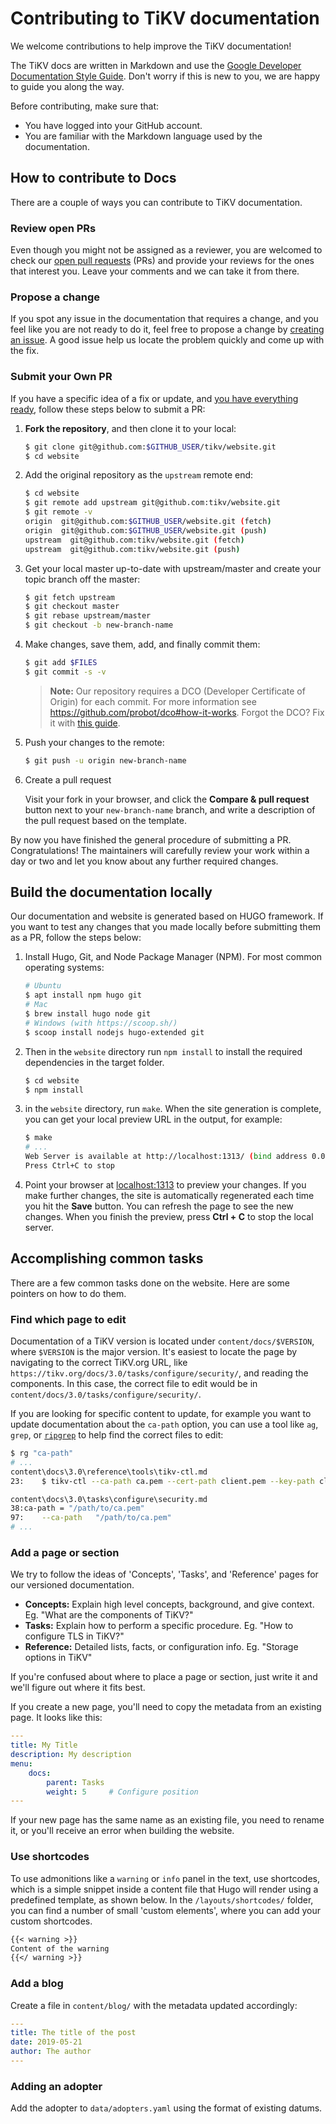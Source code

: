 # Contributing to TiKV documentation

We welcome contributions to help improve the TiKV documentation!

The TiKV docs are written in Markdown and use the [Google Developer Documentation Style Guide](https://developers.google.com/style/). Don't worry if this is new to you, we are happy to guide you along the way.

Before contributing, make sure that:

- You have logged into your GitHub account.
- You are familiar with the Markdown language used by the documentation.

## How to contribute to Docs

There are a couple of ways you can contribute to TiKV documentation.

### Review open PRs

Even though you might not be assigned as a reviewer, you are welcomed to check our [open pull requests](https://github.com/tikv/website/pulls) (PRs) and provide your reviews for the ones that interest you. Leave your comments and we can take it from there.

### Propose a change

If you spot any issue in the documentation that requires a change, and you feel like you are not ready to do it, feel free to propose a change by [creating an issue](https://github.com/tikv/website/issues). A good issue help us locate the problem quickly and come up with the fix.

### Submit your Own PR

If you have a specific idea of a fix or update, and [you have everything ready](#build-the-documentation-locally), follow these steps below to submit a PR:

1. **Fork the repository**, and then clone it to your local:

    ```bash
    $ git clone git@github.com:$GITHUB_USER/tikv/website.git
    $ cd website
    ```

2. Add the original repository as the `upstream` remote end:

    ```bash
    $ cd website
    $ git remote add upstream git@github.com:tikv/website.git
    $ git remote -v
    origin	git@github.com:$GITHUB_USER/website.git (fetch)
    origin	git@github.com:$GITHUB_USER/website.git (push)
    upstream  git@github.com:tikv/website.git (fetch)
    upstream  git@github.com:tikv/website.git (push)
    ```

3. Get your local master up-to-date with upstream/master and create your topic branch off the master:

    ```bash
    $ git fetch upstream
    $ git checkout master
    $ git rebase upstream/master
    $ git checkout -b new-branch-name
    ```

4. Make changes, save them, add, and finally commit them:

    ```bash
    $ git add $FILES
    $ git commit -s -v
    ```

    > **Note:** Our repository requires a DCO (Developer Certificate of Origin) for each commit. For more information see <https://github.com/probot/dco#how-it-works>. Forgot the DCO? Fix it with [this guide](https://github.com/src-d/guide/blob/master/developer-community/fix-DCO.md).

5. Push your changes to the remote:

    ```bash
    $ git push -u origin new-branch-name
    ```

6. Create a pull request

    Visit your fork in your browser, and click the **Compare & pull request** button next to your `new-branch-name` branch, and write a description of the pull request based on the template.

By now you have finished the general procedure of submitting a PR. Congratulations! The maintainers will carefully review your work within a day or two and let you know about any further required changes.

## Build the documentation locally

Our documentation and website is generated based on HUGO framework. If you want to test any changes that you made locally before submitting them as a PR, follow the steps below:

1. Install Hugo, Git, and Node Package Manager (NPM). For most common operating systems:

    ```bash
    # Ubuntu
    $ apt install npm hugo git
    # Mac
    $ brew install hugo node git
    # Windows (with https://scoop.sh/)
    $ scoop install nodejs hugo-extended git
    ```

2. Then in the `website` directory run `npm install` to install the required dependencies in the target folder.

    ```bash
    $ cd website
    $ npm install
    ```

3. in the `website` directory, run `make`. When the site generation is complete, you can get your local preview URL in the output, for example:

    ```bash
    $ make
    # ...
    Web Server is available at http://localhost:1313/ (bind address 0.0.0.0)
    Press Ctrl+C to stop
    ```

4. Point your browser at [localhost:1313](http://localhost:1313/) to preview your changes. If you make further changes, the site is automatically regenerated each time you hit the **Save** button. You can refresh the page to see the new changes. When you finish the preview, press **Ctrl + C** to stop the local server.

## Accomplishing common tasks

There are a few common tasks done on the website. Here are some pointers on how to do them.

### Find which page to edit

Documentation of a TiKV version is located under `content/docs/$VERSION`, where `$VERSION` is the major version. It's easiest to locate the page by navigating to the correct TiKV.org URL, like `https://tikv.org/docs/3.0/tasks/configure/security/`, and reading the components. In this case, the correct file to edit would be in `content/docs/3.0/tasks/configure/security/`.

If you are looking for specific content to update, for example you want to update documentation about the `ca-path` option, you can use a tool like `ag`, `grep`, or [`ripgrep`](https://github.com/BurntSushi/ripgrep#installation) to help find the correct files to edit:

```bash
$ rg "ca-path"
# ...
content\docs\3.0\reference\tools\tikv-ctl.md
23:    $ tikv-ctl --ca-path ca.pem --cert-path client.pem --key-path client-key.pem --host 127.0.0.1:21060 <subcommands>

content\docs\3.0\tasks\configure\security.md
38:ca-path = "/path/to/ca.pem"
97:    --ca-path   "/path/to/ca.pem"
# ...
```

### Add a page or section

We try to follow the ideas of 'Concepts', 'Tasks', and 'Reference' pages for our versioned documentation.

- **Concepts:** Explain high level concepts, background, and give context. Eg. "What are the components of TiKV?"
- **Tasks:** Explain how to perform a specific procedure. Eg. "How to configure TLS in TiKV?"
- **Reference:** Detailed lists, facts, or configuration info. Eg. "Storage options in TiKV"

If you're confused about where to place a page or section, just write it and we'll figure out where it fits best.

If you create a new page, you'll need to copy the metadata from an existing page. It looks like this:

```yaml
---
title: My Title
description: My description
menu:
    docs:
        parent: Tasks
        weight: 5     # Configure position
---
```

If your new page has the same name as an existing file, you need to rename it, or you'll receive an error when building the website.

### Use shortcodes

To use admonitions like a `warning` or `info` panel in the text, use shortcodes, which is a simple snippet inside a content file that Hugo will render using a predefined template, as shown below.  In the `/layouts/shortcodes/` folder, you can find a number of small 'custom elements', where you can add your custom shortcodes.

```markdown
{{< warning >}}
Content of the warning
{{</ warning >}}
```

### Add a blog

Create a file in `content/blog/` with the metadata updated accordingly:

```yaml
---
title: The title of the post
date: 2019-05-21
author: The author
---
```

### Adding an adopter

Add the adopter to `data/adopters.yaml` using the format of existing datums.
